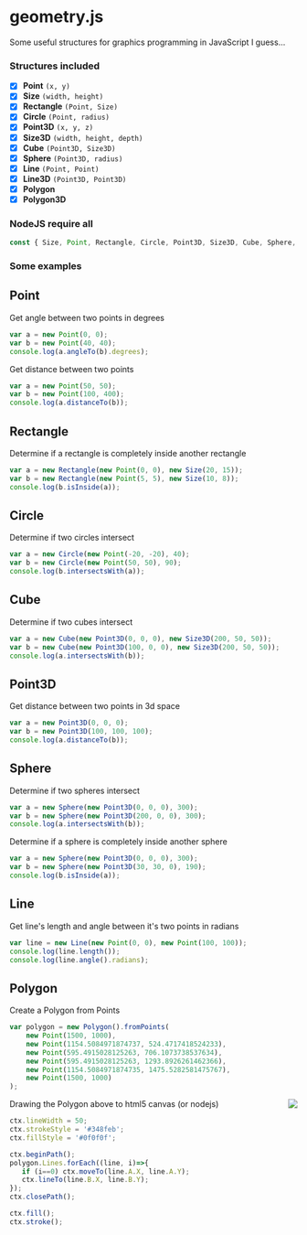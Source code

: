 # geometry.js
Some useful structures for graphics programming in JavaScript I guess...

### Structures included
- [x] **Point** `(x, y)`
- [x] **Size** `(width, height)`
- [x] **Rectangle** `(Point, Size)`
- [x] **Circle** `(Point, radius)`
- [x] **Point3D** `(x, y, z)`
- [x] **Size3D** `(width, height, depth)`
- [x] **Cube** `(Point3D, Size3D)`
- [x] **Sphere** `(Point3D, radius)`
- [x] **Line** `(Point, Point)`
- [x] **Line3D** `(Point3D, Point3D)`
- [x] **Polygon**
- [x] **Polygon3D**

### NodeJS require all
```javascript
const { Size, Point, Rectangle, Circle, Point3D, Size3D, Cube, Sphere, Line, Line3D, Polygon, Polygon3D } = require('./geometry.js');
```

### Some examples
## Point
Get angle between two points in degrees
```javascript
var a = new Point(0, 0);
var b = new Point(40, 40);
console.log(a.angleTo(b).degrees);
```

Get distance between two points
```javascript
var a = new Point(50, 50);
var b = new Point(100, 400);
console.log(a.distanceTo(b));
```

## Rectangle
Determine if a rectangle is completely inside another rectangle
```javascript
var a = new Rectangle(new Point(0, 0), new Size(20, 15));
var b = new Rectangle(new Point(5, 5), new Size(10, 8));
console.log(b.isInside(a));
```

## Circle
Determine if two circles intersect
```javascript
var a = new Circle(new Point(-20, -20), 40);
var b = new Circle(new Point(50, 50), 90);
console.log(b.intersectsWith(a));
```

## Cube
Determine if two cubes intersect
```javascript
var a = new Cube(new Point3D(0, 0, 0), new Size3D(200, 50, 50));
var b = new Cube(new Point3D(100, 0, 0), new Size3D(200, 50, 50));
console.log(a.intersectsWith(b));
```

## Point3D
Get distance between two points in 3d space
```javascript
var a = new Point3D(0, 0, 0);
var b = new Point3D(100, 100, 100);
console.log(a.distanceTo(b));
```

## Sphere
Determine if two spheres intersect
```javascript
var a = new Sphere(new Point3D(0, 0, 0), 300);
var b = new Sphere(new Point3D(200, 0, 0), 300);
console.log(a.intersectsWith(b));
```

Determine if a sphere is completely inside another sphere
```javascript
var a = new Sphere(new Point3D(0, 0, 0), 300);
var b = new Sphere(new Point3D(30, 30, 0), 190);
console.log(b.isInside(a));
```

## Line
Get line's length and angle between it's two points in radians
```javascript
var line = new Line(new Point(0, 0), new Point(100, 100));
console.log(line.length());
console.log(line.angle().radians);
```

## Polygon
Create a Polygon from Points
```javascript
var polygon = new Polygon().fromPoints(
    new Point(1500, 1000),
    new Point(1154.5084971874737, 524.4717418524233),
    new Point(595.4915028125263, 706.1073738537634),
    new Point(595.4915028125263, 1293.8926261462366),
    new Point(1154.5084971874735, 1475.5282581475767),
    new Point(1500, 1000)
);
```

Drawing the Polygon above to html5 canvas (or nodejs)
<img src="https://i.ibb.co/XsvYkcF/image.png" align="right">
```javascript
ctx.lineWidth = 50;
ctx.strokeStyle = '#348feb';
ctx.fillStyle = '#0f0f0f';

ctx.beginPath();
polygon.Lines.forEach((line, i)=>{
   if (i==0) ctx.moveTo(line.A.X, line.A.Y);
   ctx.lineTo(line.B.X, line.B.Y);
});
ctx.closePath();

ctx.fill();
ctx.stroke();
```
